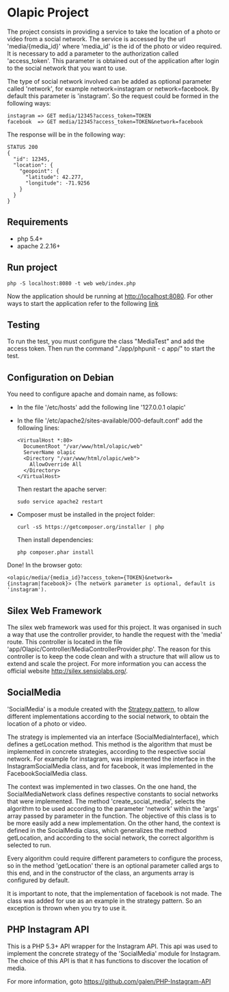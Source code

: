 # Olapic Project

The project consists in providing a service to take the location of a photo or video from a social network.
The service is accessed by the url 'media/{media_id}' where 'media_id' is the id of the photo or video required.
It is necessary to add a parameter to the authorization called 'access_token'. This parameter is obtained out of the application after login to the social network that you want to use.

The type of social network involved can be added as optional parameter called 'network', for example network=instagram or network=facebook. By default this parameter is 'instagram'.
So the request could be formed in the following ways:

```
instagram => GET media/12345?access_token=TOKEN 
facebook  => GET media/12345?access_token=TOKEN&network=facebook
```

The response will be in the following way:

```
STATUS 200
{
  "id": 12345,
  "location": {
    "geopoint": {
      "latitude": 42.277,
      "longitude": -71.9256
    }
  }
}
```

## Requirements

* php 5.4+
* apache 2.2.16+

## Run project 

`php -S localhost:8080 -t web web/index.php`

Now the application should be running at <http://localhost:8080>.
For other ways to start the application refer to the following [link](http://silex.sensiolabs.org/doc/web_servers.html)

## Testing

To run the test, you must configure the class "MediaTest" and add the access token. Then run the command "./app/phpunit - c app/" to start the test.

## Configuration on Debian

You need to configure apache and domain name, as follows:

* In the file '/etc/hosts' add the following line '127.0.0.1 olapic'
* In the file '/etc/apache2/sites-available/000-default.conf' add the following lines:

  ```
  <VirtualHost *:80>
    DocumentRoot "/var/www/html/olapic/web"
    ServerName olapic
    <Directory "/var/www/html/olapic/web">
      AllowOverride All
    </Directory>
  </VirtualHost>
  ```

  Then restart the apache server:

  `sudo service apache2 restart`

* Composer must be installed in the project folder:

  `curl -sS https://getcomposer.org/installer | php`

  Then install dependencies:

  `php composer.phar install`

Done! In the browser goto: 

`<olapic/media/{media_id}?access_token={TOKEN}&network={instagram|facebook}> (The network parameter is optional, default is 'instagram').`

## Silex Web Framework

The silex web framework was used for this project. It was organised in such a way that use the controller provider, to handle the request with the 'media' route. This controller is located in the file 'app/Olapic/Controller/MediaControllerProvider.php'. The reason for this controller is to keep the code clean and with a structure that will allow us to extend and scale the project.
For more information you can access the official website <http://silex.sensiolabs.org/>.

## SocialMedia

'SocialMedia' is a module created with the [Strategy pattern](http://en.wikipedia.org/wiki/Strategy_pattern), to allow different implementations according to the social network, to obtain the location of a photo or video.

The strategy is implemented via an interface (SocialMediaInterface), which defines a getLocation method. This method is the algorithm that must be implemented in concrete strategies, according to the respective social network. For example for instagram, was implemented the interface in the InstagramSocialMedia class, and for facebook, it was implemented in the FacebookSocialMedia class.

The context was implemented in two classes. On the one hand, the SocialMediaNetwork class defines respective constants to social networks that were implemented. The method 'create_social_media', selects the algorithm to be used according to the parameter 'network' within the 'args' array passed by parameter in the function. The objective of this class is to be more easily add a new implementation. On the other hand, the context is defined in the SocialMedia class, which generalizes the method getLocation, and according to the social network, the correct algorithm is selected to run.

Every algorithm could require different parameters to configure the process, so in the method 'getLocation' there is an optional parameter called args to this end, and in the constructor of the class, an arguments array is configured by default.

It is important to note, that the implementation of facebook is not made. The class was added for use as an example in the strategy pattern. So an exception is thrown when you try to use it.

## PHP Instagram API

This is a PHP 5.3+ API wrapper for the Instagram API. This api was used to implement the concrete strategy of the 'SocialMedia' module for Instagram. The choice of this API is that it has functions to discover the location of media.

For more information, goto <https://github.com/galen/PHP-Instagram-API>
